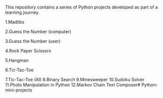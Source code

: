 This repository contains a series of Python projects developed as part of a learning journey.

1.Madlibs

2.Guess the Number (computer)

3.Guess the Number (user)

4.Rock Paper Scissors

5.Hangman

6.Tic-Tac-Toe

7.Tic-Tac-Toe (AI)
8.Binary Search
9.Minesweeper
10.Sudoku Solver
11.Photo Manipulation in Python
12.Markov Chain Text Composer# Python-mini-projects
